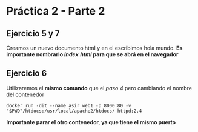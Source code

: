 # Práctica 2 - Parte 2

## Ejercicio 5 y 7
Creamos un nuevo documento html y en el escribimos hola mundo. **Es importante nombrarlo *Index.html* para que se abrá en el navegador**

## Ejercicio 6
Utilizaremos el **mismo comando** que el *paso 4* pero cambiando el nombre del contenedor

~~~
docker run -dit --name asir_web1 -p 8000:80 -v "$PWD"/htdocs:/usr/local/apache2/htdocs/ httpd:2.4
~~~

**Importante parar el otro contenedor, ya que tiene el mismo puerto**
